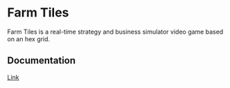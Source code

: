 # Farm Tiles
Farm Tiles is a real-time strategy and business simulator video game based on an hex grid. 

## Documentation
[Link](https://docs.lukas-hertel.de/farm-tiles/)
